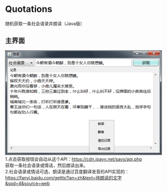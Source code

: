# Quotations
 随机获取一条社会语录并朗读（Java版）
## 主界面
![](https://github.com/ordinary-student/Quotations/blob/master/test/mainframe.png)  
1.点击获取按钮会自动从这个API：https://cdn.ipayy.net/says/api.php  
获取一条社会语录或情话，然后朗读出来。  
2.社会语录或情话可选，朗读是通过百度翻译发音的API实现的：  
https://fanyi.baidu.com/gettts?lan=zh&text=待朗读的文字&spd=4&source=web
